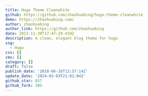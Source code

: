 ```yaml
---
title: Hugo Theme Cleanwhite
github: https://github.com/zhaohuabing/hugo-theme-cleanwhite
demo: https://zhaohuabing.com/
author: zhaohuabing
author_link: https://github.com/zhaohuabing
date: 2023-11-30T17:47:29.439Z
description: A clean, elegant blog theme for hugo
ssg:
  - Hugo
css: []
cms: []
category: []
draft: false
publish_date: '2018-06-16T13:57:14Z'
update_date: '2024-03-03T21:01:04Z'
github_star: 657
github_fork: 305
---
```

